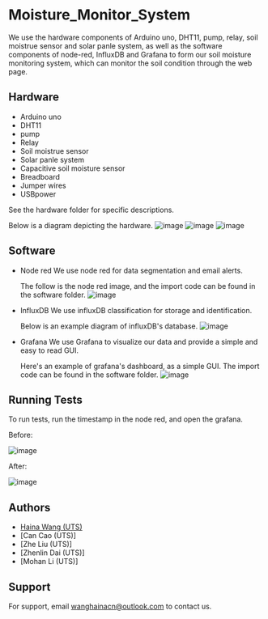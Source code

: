 # Moisture_Monitor_System
We use the hardware components of Arduino uno, DHT11, pump, relay, soil moistrue sensor and solar panle system, as well as the software components of node-red, InfluxDB and Grafana to form our soil moisture monitoring system, which can monitor the soil condition through the web page.

## Hardware
- Arduino uno
- DHT11
- pump
- Relay
- Soil moistrue sensor
- Solar panle system
- Capacitive soil moisture sensor
- Breadboard
- Jumper wires
- USBpower

See the hardware folder for specific descriptions.

Below is a diagram depicting the hardware.
![image](https://github.com/LetMeHaveANamePlz/SoilEye/blob/main/Moisture_Monitor_System-main/Hardware/Hardware-DHT11.jpg)
![image](https://github.com/LetMeHaveANamePlz/SoilEye/blob/main/Moisture_Monitor_System-main/Hardware/Hardware-soil%20moistrue.png)
![image](https://github.com/LetMeHaveANamePlz/SoilEye/blob/main/Moisture_Monitor_System-main/Hardware/Hardware-pump.jpg)


## Software
- Node red
  We use node red for data segmentation and email alerts.

  The follow is the node red image, and the import code can be found in the software folder.
![image](https://github.com/LetMeHaveANamePlz/SoilEye/blob/main/Moisture_Monitor_System-main/Software/Node-RED.png)

- InfluxDB
  We use influxDB classification for storage and identification.

  Below is an example diagram of influxDB's database.
![image](https://github.com/zqy2023/Moisture_Monitor_System/blob/main/Software/influxDB.png)

- Grafana
  We use Grafana to visualize our data and provide a simple and easy to read GUI.

  Here's an example of grafana's dashboard, as a simple GUI. The import code can be found in the software folder.
![image](https://github.com/LetMeHaveANamePlz/SoilEye/blob/main/Moisture_Monitor_System-main/test%20image/Grafana%20panel.png)

## Running Tests

To run tests, run the timestamp in the node red, and open the grafana.

Before:

![image](https://github.com/zqy2023/Moisture_Monitor_System/blob/main/test%20image/grafana%20dashboard%20before%20importing%20data.png)

After:

![image](https://github.com/LetMeHaveANamePlz/SoilEye/blob/main/Moisture_Monitor_System-main/test%20image/Averages.png)

## Authors

- [Haina Wang (UTS)](https://github.com/zqy2023)
- [Can Cao (UTS)]
- [Zhe Liu (UTS)]
- [Zhenlin Dai (UTS)]
- [Mohan Li (UTS)]

## Support

For support, email wanghainacn@outlook.com to contact us.
